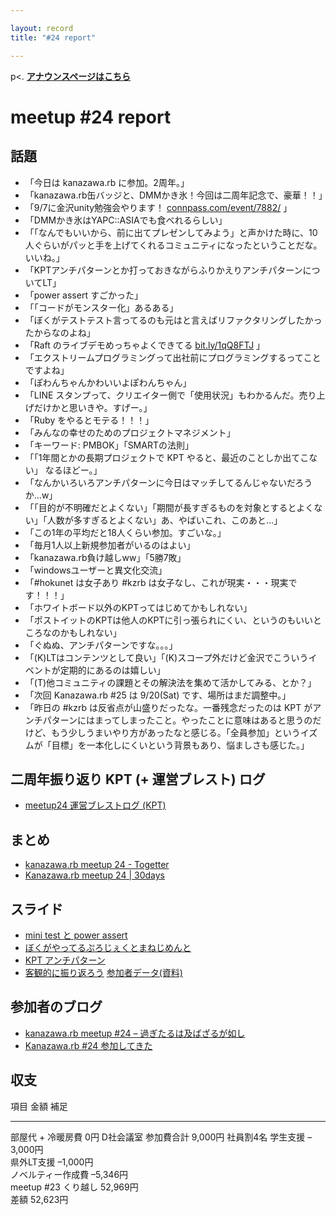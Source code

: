 ```yaml
---

layout: record
title: "#24 report"

---
```


p\<. <a href="./"><strong>アナウンスページはこちら</strong></a>

meetup #24 report
==================

話題
----

-   「今日は kanazawa.rb に参加。2周年。」
-   「kanazawa.rb缶バッジと、DMMかき氷！今回は二周年記念で、豪華！！」
-   「9/7に金沢unity勉強会やります！
    [connpass.com/event/7882/](http://connpass.com/event/7882/) 」
-   「DMMかき氷はYAPC::ASIAでも食べれるらしい」
-   「「なんでもいいから、前に出てプレゼンしてみよう」と声かけた時に、10人ぐらいがパッと手を上げてくれるコミュニティになったということだな。いいね。」
-   「KPTアンチパターンとか打っておきながらふりかえりアンチパターンについてLT」
-   「power assert すごかった」
-   「「コードがモンスター化」あるある」
-   「ぼくがテストテスト言ってるのも元はと言えばリファクタリングしたかったからなのよね」
-   「Raft のライブデモめっちゃよくできてる
    [bit.ly/1qQ8FTJ](http://thesecretlivesofdata.com/raft/) 」
-   「エクストリームプログラミングって出社前にプログラミングするってことですよね」
-   「ぽわんちゃんかわいいよぽわんちゃん」
-   「LINE
    スタンプって、クリエイター側で「使用状況」もわかるんだ。売り上げだけかと思いきや。すげー。」
-   「Ruby をやるとモテる！！！」
-   「みんなの幸せのためのプロジェクトマネジメント」
-   「キーワード: PMBOK」「SMARTの法則」
-   「「1年間とかの長期プロジェクトで KPT
    やると、最近のことしか出てこない」 なるほどー。」
-   「なんかいろいろアンチパターンに今日はマッチしてるんじゃないだろうか…w」
-   「「目的が不明確だとよくない」「期間が長すぎるものを対象とするとよくない」「人数が多すぎるとよくない」あ、やばいこれ、このあと…」
-   「この1年の平均だと18人くらい参加。すごいな。」
-   「毎月1人以上新規参加者がいるのはよい」
-   「kanazawa.rb負け越しww」「5勝7敗」
-   「windowsユーザーと異文化交流」
-   「#hokunet は女子あり #kzrb
    は女子なし、これが現実・・・現実です！！！」
-   「ホワイトボード以外のKPTってはじめてかもしれない」
-   「ポストイットのKPTは他人のKPTに引っ張られにくい、というのもいいところなのかもしれない」
-   「ぐぬぬ、アンチパターンですな。。。」
-   「(K)LTはコンテンツとして良い」「(K)スコープ外だけど金沢でこういうイベントが定期的にあるのは嬉しい」
-   「(T)他コミュニティの課題とその解決法を集めて活かしてみる、とか？」
-   「次回 Kanazawa.rb #25 は 9/20(Sat) です、場所はまだ調整中。」
-   「昨日の #kzrb は反省点が山盛りだったな。一番残念だったのは KPT
    がアンチパターンにはまってしまったこと。やったことに意味はあると思うのだけど、もう少しうまいやり方があったなと感じる。「全員参加」というイズムが「目標」を一本化しにくいという背景もあり、悩ましさも感じた。」

二周年振り返り KPT (+ 運営ブレスト) ログ
----------------------------------------

-   [meetup24 運営ブレストログ
    (KPT)](https://github.com/kanazawarb/meetup/wiki/meetup24-%E9%81%8B%E5%96%B6%E3%83%96%E3%83%AC%E3%82%B9%E3%83%88%E3%83%AD%E3%82%B0-(KPT))

まとめ
------

-   [kanazawa.rb meetup 24 - Togetter](http://togetter.com/li/713300)
-   [Kanazawa.rb meetup 24 | 30days](http://30d.jp/kzrb/14)

スライド
--------

-   [mini test と power
    assert](https://speakerdeck.com/wtnabe/minitest-and-power-assert-intro-with-ruby)
-   [ぼくがやってるぷろじぇくとまねじめんと](http://www.slideshare.net/shirokuro331/ss-38510473)
-   [KPT
    アンチパターン](http://www.slideshare.net/steinfluss/ss-38513227)
-   [客観的に振り返ろう](http://www.slideshare.net/cottondesu/2kanazawarb-kpt)
    [参加者データ(資料)](https://drive.google.com/file/d/0B51ziUzgL45idkJpZzBPaDQ0LUE/edit?usp=sharing)

参加者のブログ
--------------

-   [kanazawa.rb meetup #24 –
    過ぎたるは及ばざるが如し](http://cotton-desu.hatenablog.com/entry/2014/09/02/231227)
-   [Kanazawa.rb #24 参加してきた](http://malleable.info/kanazawarb24/)

収支
----

  項目                   金額       補足
  ---------------------- ---------- -----------
  部屋代 + 冷暖房費      0円        D社会議室
  参加費合計             9,000円    社員割4名
  学生支援               –3,000円   
  県外LT支援             –1,000円   
  ノベルティー作成費     –5,346円   
  meetup #23 くり越し   52,969円   
  差額                   52,623円   


